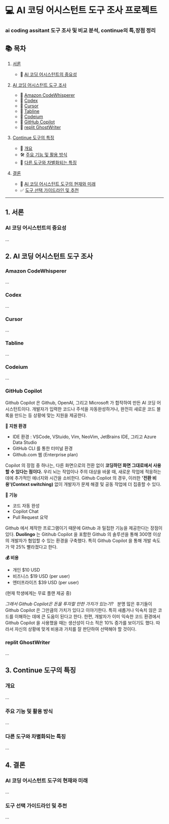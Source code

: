 # 💻 AI 코딩 어시스턴트 도구 조사 프로젝트
### ai coding assitant 도구 조사 및 비교 분석, continue의 특,장점 정리

## 📚 목차

1. [서론](#서론)
   - 🌟 [AI 코딩 어시스턴트의 중요성](#ai-코딩-어시스턴트의-중요성)

2. [AI 코딩 어시스턴트 도구 조사](#ai-코딩-어시스턴트-도구-조사)
   - 🤖 [Amazon CodeWhisperer](#amazon-codewhisperer)
   - 🤖 [Codex](#codex)
   - 🤖 [Cursor](#cursor)
   - 🤖 [Tabline](#tabline)
   - 🤖 [Codeium](#codeium)
   - 🤖 [GitHub Copilot](#github-copilot)
   - 🤖 [replit GhostWriter](#replit-ghostwriter)

3. [Continue 도구의 특징](#continue-도구의-특징)
   - 🚀 [개요](#개요)
   - 🛠 [주요 기능 및 활용 방식](#주요-기능-및-활용-방식)
   - 🏅 [다른 도구와 차별화되는 특징](#다른-도구와-차별화되는-특징)

4. [결론](#결론)
   - 🔮 [AI 코딩 어시스턴트 도구의 현재와 미래](#ai-코딩-어시스턴트-도구의-현재와-미래)
   - ✅ [도구 선택 가이드라인 및 추천](#도구-선택-가이드라인-및-추천)

---

## 1. 서론
### AI 코딩 어시스턴트의 중요성
...

## 2. AI 코딩 어시스턴트 도구 조사
### Amazon CodeWhisperer
...

### Codex
...

### Cursor
...

### Tabline
...

### Codeium
...

### GitHub Copilot

Github Copilot 은 Github, OpenAI, 그리고 Microsoft 가 합작하여 만든 AI 코딩 어시스턴트이다. 개발자가 입력한 코드나 주석을 자동완성하거나, 완전히 새로운 코드 블록을 만드는 등 상황에 맞는 지원을 제공한다.

**🌴 지원 환경**
- IDE 환경 : VSCode, VStuido, Vim, NeoVim, JetBrains IDE, 그리고 Azure Data Studio 
- GitHub CLI 를 통한 터미널 환경
- Github.com 웹 (Enterprise plan)

Copilot 의 장점 중 하나는, 다른 화면으로의 전환 없이 **코딩하던 화면 그대로에서 사용할 수 있다는 점이다.**
우리 뇌는 작업이나 주의 대상을 바꿀 때, 새로운 작업에 적응하는 데에 추가적인 에너지와 시간을 소비한다. Github Copliot 의 경우, 이러한 **'전환 비용'(Context switching)** 없이 개발자가 문제 해결 및 공동 작업에 더 집중할 수 있다.

**🔧 기능**
- 코드 자동 완성
- Copilot Chat
- Pull Request 요약

Github 에서 제작한 프로그램이기 때문에 Github 과 밀접한 기능을 제공한다는 장점이 있다. **Duolingo** 는 Gitihub Copilot 을 포함한 Github 의 솔루션을 통해 300명 이상의 개발자가 협업할 수 있는 환경을 구축했다. 특히 Github Copilot 을 통해 개발 속도가 약 25% 빨라졌다고 한다.


**💰 비용**
- 개인 $10 USD
- 비즈니스 $19 USD (per user)
- 엔터프라이즈 $39 USD (per user)

(현재 학생에게는 무료 플랜 제공 중)

*그래서 Github Copilot은 돈을 투자할 만한 가치가 있는가?* &nbsp; 분명 많은 후기들이 Github Copilot 은 그만큼의 가치가 있다고 이야기한다. 특히 새롭거나 익숙치 않은 코드를 이해하는 데에 큰 도움이 된다고 한다. 한편, 개발자가 이미 익숙한 코드 환경에서 Github Copilot 을 사용했을 때는 생산성이 다소 적은 10% 증가를 보이기도 했다. 따라서 자신의 상황에 맞게 비용과 가치를 잘 판단하여 선택해야 할 것이다.




### replit GhostWriter
...

## 3. Continue 도구의 특징
### 개요
...

### 주요 기능 및 활용 방식
...

### 다른 도구와 차별화되는 특징
...

## 4. 결론
### AI 코딩 어시스턴트 도구의 현재와 미래
...

### 도구 선택 가이드라인 및 추천
...
